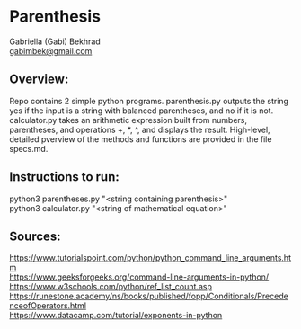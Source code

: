 # Parenthesis

Gabriella (Gabi) Bekhrad  
gabimbek@gmail.com

## Overview: 
Repo contains 2 simple python programs. 
parenthesis.py outputs the string yes if the input is a string with balanced parentheses, and no if it is not.
calculator.py takes an arithmetic expression built from numbers, parentheses, and operations +, *, ^, and displays the result.
High-level, detailed pverview of the methods and functions are provided in the file specs.md. 

## Instructions to run:
python3 parentheses.py "\<string containing parenthesis>"  
python3 calculator.py "\<string of mathematical equation>"

## Sources:
https://www.tutorialspoint.com/python/python_command_line_arguments.htm  
https://www.geeksforgeeks.org/command-line-arguments-in-python/  
https://www.w3schools.com/python/ref_list_count.asp 
https://runestone.academy/ns/books/published/fopp/Conditionals/PrecedenceofOperators.html  
https://www.datacamp.com/tutorial/exponents-in-python 
